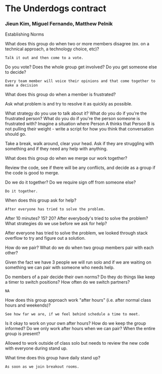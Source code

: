 # The Underdogs contract

### Jieun Kim, Miguel Fernando, Matthew Pelnik

Establishing Norms

What does this group do when two or more members disagree (ex. on a technical approach, a technology choice, etc)?

	Talk it out and then come to a vote.


Do you vote? Does the whole group get involved? Do you get someone else to decide?

	Every team member will voice their opinions and that come together to make a decision
	
What does this group do when a member is frustrated?

Ask what problem is and try to resolve it as quickly as possible.

What strategy do you use to talk about it? What do you do if you're the frustrated person? What do you do if you're the person someone is frustrated with? Imagine a situation where Person A thinks that Person B is not pulling their weight - write a script for how you think that conversation should go.

Take a break, walk around, clear your head. Ask if they are struggling with something and if they need any help with anything.

What does this group do when we merge our work together?

Review the code, see if there will be any conflicts, and decide as a group if the code is good to merge.
	
Do we do it together? Do we require sign off from someone else?

	Do it together.
	
When does this group ask for help?

	After everyone has tried to solve the problem.
	
After 10 minutes? 15? 20? After everybody's tried to solve the problem? What strategies do we use before we ask for help?

After everyone has tried to solve the problem, we looked through stack overflow to try and figure out a solution.
	
How do we pair? What do we do when two group members pair with each other?

Given the fact we have 3 people we will run solo and if we are waiting on something we can pair with someone who needs help.

Do members of a pair decide their own norms? Do they do things like keep a timer to switch positions? How often do we switch partners?

	NA

How does this group approach work "after hours" (i.e. after normal class hours and weekends)?

	See how far we are, if we feel behind schedule a time to meet.
	
Is it okay to work on your own after hours? How do we keep the group informed? Do we only work after hours when we can pair? When the entire group is present?

Allowed to work outside of class solo but needs to review the new code with everyone during stand up.
	
What time does this group have daily stand up?

	As soon as we join breakout rooms.
